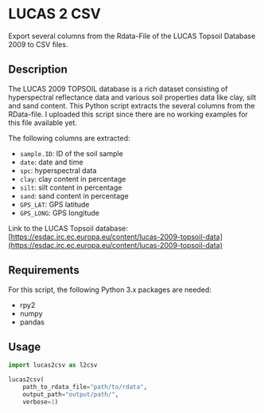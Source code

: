 # LUCAS 2 CSV

Export several columns from the Rdata-File of the LUCAS Topsoil Database 2009 to CSV files.

## Description

The LUCAS 2009 TOPSOIL database is a rich dataset consisting of hyperspectral reflectance data and various soil properties data like clay, silt and sand content. This Python script extracts the several columns from the RData-file. I uploaded this script since there are no working examples for this file available yet.

The following columns are extracted:

- `sample.ID`: ID of the soil sample
- `date`: date and time
- `spc`: hyperspectral data
- `clay`: clay content in percentage
- `silt`: silt content in percentage
- `sand`: sand content in percentage
- `GPS_LAT`: GPS latitude
- `GPS_LONG`: GPS longitude

Link to the LUCAS Topsoil database: [https://esdac.jrc.ec.europa.eu/content/lucas-2009-topsoil-data](https://esdac.jrc.ec.europa.eu/content/lucas-2009-topsoil-data)

## Requirements

For this script, the following Python 3.x packages are needed:

* rpy2
* numpy
* pandas

## Usage

```python
import lucas2csv as l2csv

lucas2csv(
    path_to_rdata_file="path/to/rdata",
    output_path="output/path/",
    verbose=1)
```
